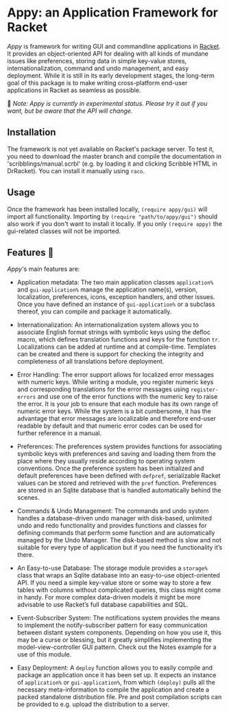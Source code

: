 
# Appy: an Application Framework for Racket

*Appy* is framework for writing GUI and commandline applications in [Racket](https://racket-lang.org/). It provides an object-oriented API for dealing with all kinds of mundane issues like preferences, storing data in simple key-value stores, internationalization, command and undo management, and easy deployment. While it is still in its early development stages, the long-term goal of this package is to make writing cross-platform end-user applications in Racket as seamless as possible.

:construction: *Note: Appy is currently in experimental status. Please try it out if you want, but be aware that the API will change.*

## Installation

The framework is not yet available on Racket's package server. To test it, you need to download the master branch and compile the documentation in 'scribblings/manual.scrbl' (e.g. by loading it and clicking Scribble HTML in DrRacket). You can install it manually using `raco`.

## Usage

Once the framework has been installed locally, `(require appy/gui)` will import all functionality. Importing by `(require "path/to/appy/gui")` should also work if you don't want to install it locally. If you only `(require appy)` the gui-related classes will not be imported.

## Features :tada:

*Appy*'s main features are:

- Application metadata: The two main application classes `application%` and `gui-application%` manage the application name(s), version, localization, preferences, icons, exception handlers, and other issues. Once you have defined an instance of `gui-application%` or a subclass thereof, you can compile and package it automatically.

- Internationalization: An internationalization system allows you to associate English format strings with symbolic keys using the defloc macro, which defines translation functions and keys for the function `tr`. Localizations can be added at runtime and at compile-time. Templates can be created and there is support for checking the integrity and completeness of all translations before deployment.

- Error Handling: The error support allows for localized error messages with numeric keys. While writing a module, you register numeric keys and corresponding translations for the error messages using `register-errors` and use one of the error functions with the numeric key to raise the error. It is your job to ensure that each module has its own range of numeric error keys. While the system is a bit cumbersome, it has the advantage that error messages are localizable and therefore end-user readable by default and that numeric error codes can be used for further reference in a manual.

- Preferences: The preferences system provides functions for associating symbolic keys with preferences and saving and loading them from the place where they usually reside according to operating system conventions. Once the preference system has been initialized and default preferences have been defined with `defpref`, serializable Racket values can be stored and retrieved with the `pref` function. Preferences are stored in an Sqlite database that is handled automatically behind the scenes.

- Commands & Undo Management: The commands and undo system handles a database-driven undo manager with disk-based, unlimited undo and redo functionality and provides functions and classes for defining commands that perform some function and are automatically managed by the Undo Manager. The disk-based method is slow and not suitable for every type of application but if you need the functionality it’s there.

- An Easy-to-use Database: The storage module provides a `storage%` class that wraps an Sqlite database into an easy-to-use object-oriented API. If you need a simple key-value store or some way to store a few tables with columns without complicated queries, this class might come in handy. For more complex data-driven models it might be more advisable to use Racket’s full database capabilities and SQL.

- Event-Subscriber System: The notifications system provides the means to implement the notify-subscriber pattern for easy communication between distant system components. Depending on how you use it, this may be a curse or blessing, but it greatly simplifies implementing the model-view-controller GUI pattern. Check out the Notes example for a use of this module.

- Easy Deployment: A `deploy` function allows you to easily compile and package an application once it has been set up. It expects an instance of `application%` or `gui-application%`, from which `(deploy)` pulls all the necessary meta-information to compile the application and create a packed standalone distribution file. Pre and post compilation scripts can be provided to e.g. upload the distribution to a server.
